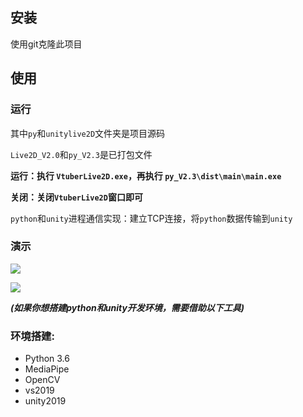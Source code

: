 ## 安装

使用git克隆此项目

## 使用

### 运行

其中`py`和`unitylive2D`文件夹是项目源码

`Live2D_V2.0`和`py_V2.3`是已打包文件

**运行：执行 `VtuberLive2D.exe`，再执行 `py_V2.3\dist\main\main.exe`**

**关闭：关闭`VtuberLive2D`窗口即可**

`python`和`unity`进程通信实现：建立TCP连接，将`python`数据传输到`unity`

### 演示

![](images/1.gif)

![](images/2.gif)



***(如果你想搭建python和unity开发环境，需要借助以下工具)***

### 环境搭建: 

- Python 3.6
- MediaPipe
- OpenCV
- vs2019
- unity2019

